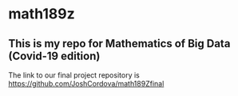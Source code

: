 # math189z

## This is my repo for Mathematics of Big Data (Covid-19 edition)

The link to our final project repository is https://github.com/JoshCordova/math189Zfinal

